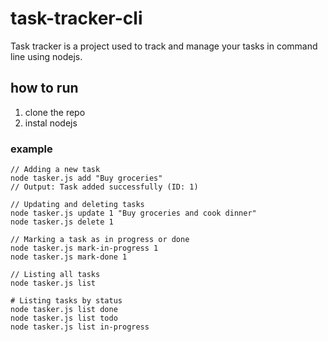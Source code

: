 # task-tracker-cli

Task tracker is a project used to track and manage your tasks in command line using nodejs.

## how to run
1. clone the repo
2. instal nodejs

### example 
```
// Adding a new task
node tasker.js add "Buy groceries"
// Output: Task added successfully (ID: 1)

// Updating and deleting tasks
node tasker.js update 1 "Buy groceries and cook dinner"
node tasker.js delete 1

// Marking a task as in progress or done
node tasker.js mark-in-progress 1
node tasker.js mark-done 1

// Listing all tasks
node tasker.js list

# Listing tasks by status
node tasker.js list done
node tasker.js list todo
node tasker.js list in-progress

```

